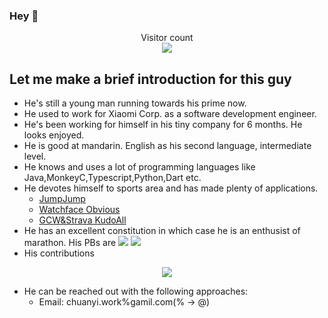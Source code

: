 ### Hey 👋

<p align="center">
  Visitor count<br>
  <img src="https://profile-counter.glitch.me/Likenttt/count.svg" />
</p>

## Let me make a brief introduction for this guy

- He's still a young man running towards his prime now.
- He used to work for Xiaomi Corp. as a software development engineer.
- He's been working for himself in his tiny company for 6 months. He looks enjoyed.
- He is good at mandarin. English as his second language, intermediate level.
- He knows and uses a lot of programming languages like Java,MonkeyC,Typescript,Python,Dart etc.
- He devotes himself to sports area and has made plenty of applications.
  - [JumpJump](https://apps.garmin.com/en-US/apps/dc6ceca8-6ec6-49f2-b711-4ebc0d347177)
  - [Watchface Obvious](https://apps.garmin.cn/en-US/apps/c430403e-6b89-4de5-af57-621d24c45b8c)
  - [GCW&Strava KudoAll](https://kudoall.li2niu.com)
- He has an excellent constitution in which case he is an enthusist of marathon. His PBs are <img src="https://img.shields.io/badge/Marathon_PB-3:21:15-green"/> <img src="https://img.shields.io/badge/Half_Marathon_PB-1:33:12-red"/>
- His contributions
<p align="center">
  <img align="center" src="https://github-readme-stats.vercel.app/api?username=likenttt&show_icons=true&count_private=true&include_all_commits=true" />
</p>

- He can be reached out with the following approaches:
  - Email: chuanyi.work%gamil.com(% -> @)
